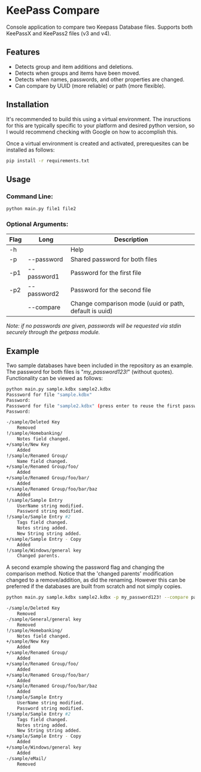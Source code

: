 # KeePass Compare

Console  application to compare two Keepass Database files. Supports both KeePassX and KeePass2 files (v3 and v4).

## Features

 - Detects group and item additions and deletions.
 - Detects when groups and items have been moved.
 - Detects when names, passwords, and other properties are changed.
 - Can compare by UUID (more reliable) or path (more flexible).

## Installation

It's recommended to build this using a virtual environment. The insructions for this are typically specific to your platform and desired python version, so I would recommend checking with Google on how to accomplish this.

Once a virtual environment is created and activated, prerequesites can be installed as follows:

```bash
pip install -r requirements.txt
```

## Usage

### Command Line:

```bash
python main.py file1 file2
```
### Optional Arguments:

| Flag | Long | Description |
| - | - | - |
| -h | | Help
| -p | --password | Shared password for both files
| -p1 | --password1 | Password for the first file
| -p2 | --password2 | Password for the second file
| | --compare | Change comparison mode (uuid or path, default is uuid)

*Note: if no passwords are given, passwords will be requested via stdin securely through the getpass module.*

## Example

Two sample databases have been included in the repository as an example. The password for both files is "*my_password123!*" (without quotes). Functionality can be viewed as follows:

```bash
python main.py sample.kdbx sample2.kdbx
Passsword for file "sample.kdbx"
Password:
Passsword for file "sample2.kdbx" (press enter to reuse the first password)
Password:

-/sample/Deleted Key
    Removed
!/sample/Homebanking/
    Notes field changed.
+/sample/New Key
    Added
!/sample/Renamed Group/
    Name field changed.
+/sample/Renamed Group/foo/
    Added
+/sample/Renamed Group/foo/bar/
    Added
+/sample/Renamed Group/foo/bar/baz
    Added
!/sample/Sample Entry
    UserName string modified.
    Password string modified.
!/sample/Sample Entry #2
    Tags field changed.
    Notes string added.
    New String string added.
+/sample/Sample Entry - Copy
    Added
!/sample/Windows/general key
    Changed parents.  
```
A second example showing the password flag and changing the comparison method. Notice that the 'changed parents' modification changed to a remove/addition, as did the renaming. However this can be preferred if the databases are built from scratch and not simply copies.
```bash
python main.py sample.kdbx sample2.kdbx -p my_password123! --compare path

-/sample/Deleted Key
    Removed
-/sample/General/general key
    Removed
!/sample/Homebanking/
    Notes field changed.
+/sample/New Key
    Added
+/sample/Renamed Group/
    Added
+/sample/Renamed Group/foo/
    Added
+/sample/Renamed Group/foo/bar/
    Added
+/sample/Renamed Group/foo/bar/baz
    Added
!/sample/Sample Entry
    UserName string modified.
    Password string modified.
!/sample/Sample Entry #2
    Tags field changed.
    Notes string added.
    New String string added.
+/sample/Sample Entry - Copy
    Added
+/sample/Windows/general key
    Added
-/sample/eMail/
    Removed
```

